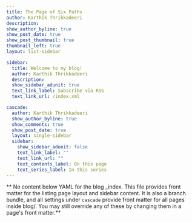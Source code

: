 ```yaml
---
title: The Page of Six Paths
author: Karthik Thrikkadeeri
description: 
show_author_byline: true
show_post_date: true
show_post_thumbnail: true
thumbnail_left: true
layout: list-sidebar

sidebar:
  title: Welcome to my blog!
  author: Karthik Thrikkadeeri
  description: 
  show_sidebar_adunit: true
  text_link_label: Subscribe via RSS
  text_link_url: /index.xml

cascade:
  author: Karthik Thrikkadeeri
  show_author_byline: true
  show_comments: true
  show_post_date: true
  layout: single-sidebar
  sidebar:
    show_sidebar_adunit: false
    text_link_label: ""
    text_link_url: ""
    text_contents_label: On this page
    text_series_label: In this series
---
```


** No content below YAML for the blog _index. This file provides front matter for the listing page layout and sidebar content. It is also a branch bundle, and all settings under `cascade` provide front matter for all pages inside blog/. You may still override any of these by changing them in a page's front matter.**
